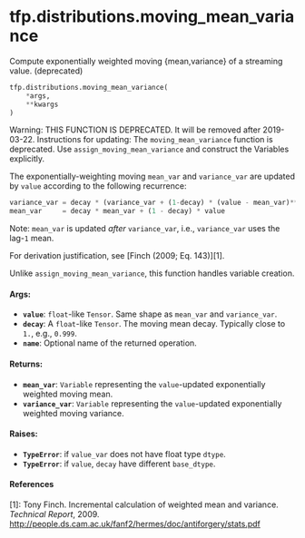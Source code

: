 <div itemscope itemtype="http://developers.google.com/ReferenceObject">
<meta itemprop="name" content="tfp.distributions.moving_mean_variance" />
<meta itemprop="path" content="Stable" />
</div>

# tfp.distributions.moving_mean_variance

Compute exponentially weighted moving {mean,variance} of a streaming value. (deprecated)

``` python
tfp.distributions.moving_mean_variance(
    *args,
    **kwargs
)
```

<!-- Placeholder for "Used in" -->

Warning: THIS FUNCTION IS DEPRECATED. It will be removed after 2019-03-22.
Instructions for updating:
The `moving_mean_variance` function is deprecated. Use `assign_moving_mean_variance` and construct the Variables explicitly.

The exponentially-weighting moving `mean_var` and `variance_var` are updated
by `value` according to the following recurrence:

```python
variance_var = decay * (variance_var + (1-decay) * (value - mean_var)**2)
mean_var     = decay * mean_var + (1 - decay) * value
```

Note: `mean_var` is updated *after* `variance_var`, i.e., `variance_var` uses
the lag-`1` mean.

For derivation justification, see [Finch (2009; Eq. 143)][1].

Unlike `assign_moving_mean_variance`, this function handles
variable creation.

#### Args:


* <b>`value`</b>: `float`-like `Tensor`. Same shape as `mean_var` and `variance_var`.
* <b>`decay`</b>: A `float`-like `Tensor`. The moving mean decay. Typically close to
  `1.`, e.g., `0.999`.
* <b>`name`</b>: Optional name of the returned operation.


#### Returns:


* <b>`mean_var`</b>: `Variable` representing the `value`-updated exponentially weighted
  moving mean.
* <b>`variance_var`</b>: `Variable` representing the `value`-updated
  exponentially weighted moving variance.


#### Raises:


* <b>`TypeError`</b>: if `value_var` does not have float type `dtype`.
* <b>`TypeError`</b>: if `value`, `decay` have different `base_dtype`.

#### References

[1]: Tony Finch. Incremental calculation of weighted mean and variance.
     _Technical Report_, 2009.
     http://people.ds.cam.ac.uk/fanf2/hermes/doc/antiforgery/stats.pdf